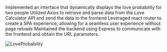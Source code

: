 Implemented an interface that dynamically displays the love probability for two people
Utilized Axios to retrieve and parse data from the Love Calculator API and send the data to the frontend
Leveraged react router to create a SPA experience, allowing for a seamless user experience without page reloads
Maintained the backend using Express to communicate with the frontend and obtain the URL parameters.


![LoveProbability](https://user-images.githubusercontent.com/92205446/210194475-11cc0e6c-0e50-4b35-80f1-1a6e9a9fd00e.PNG)
